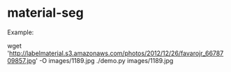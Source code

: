 # material-seg

Example:

wget 'http://labelmaterial.s3.amazonaws.com/photos/2012/12/26/favarojr_6678709857.jpg' -O images/1189.jpg
./demo.py images/1189.jpg 

